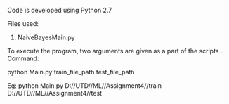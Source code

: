 Code is developed using Python 2.7

Files used:
1) NaiveBayesMain.py 

To execute the program, two arguments are given as a part of the scripts .
Command:

python Main.py train_file_path test_file_path 

Eg:
python Main.py D://UTD//ML//Assignment4//train D://UTD//ML//Assignment4//test


